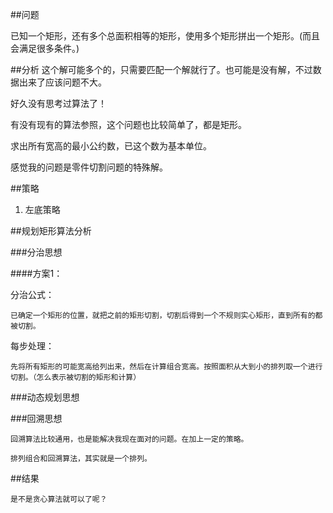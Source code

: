 ﻿##问题

已知一个矩形，还有多个总面积相等的矩形，使用多个矩形拼出一个矩形。(而且会满足很多条件。)

##分析
这个解可能多个的，只需要匹配一个解就行了。也可能是没有解，不过数据出来了应该问题不大。


好久没有思考过算法了！


有没有现有的算法参照，这个问题也比较简单了，都是矩形。


求出所有宽高的最小公约数，已这个数为基本单位。


感觉我的问题是零件切割问题的特殊解。



##策略

1. 左底策略




##规划矩形算法分析

###分治思想

####方案1：

分治公式：

    已确定一个矩形的位置，就把之前的矩形切割，切割后得到一个不规则实心矩形，直到所有的都被切割。

每步处理：

    先将所有矩形的可能宽高给列出来，然后在计算组合宽高。按照面积从大到小的排列取一个进行切割。（怎么表示被切割的矩形和计算）



###动态规划思想

###回溯思想

    回溯算法比较通用，也是能解决我现在面对的问题。在加上一定的策略。

    排列组合和回溯算法，其实就是一个排列。

##结果

    是不是贪心算法就可以了呢？